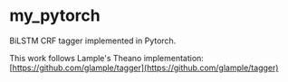 # my_pytorch
BiLSTM CRF tagger implemented in Pytorch.

This work follows Lample's Theano implementation: [https://github.com/glample/tagger](https://github.com/glample/tagger)